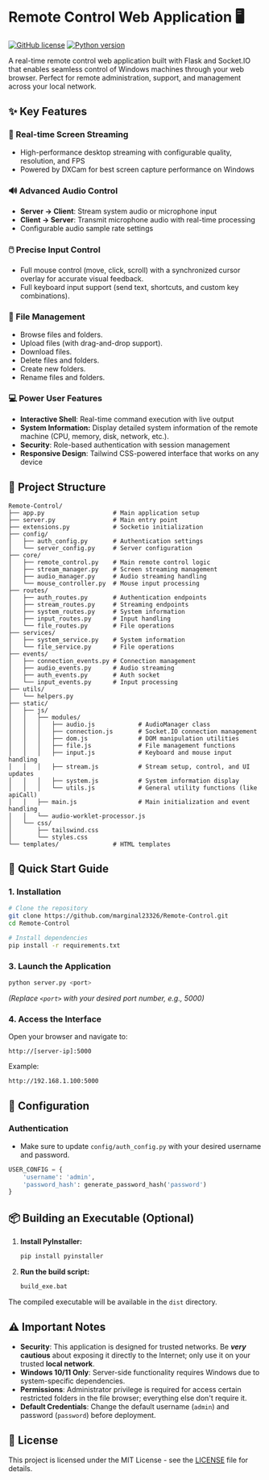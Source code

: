 # Remote Control Web Application 🖥️

[![GitHub license](https://img.shields.io/badge/license-MIT-blue.svg)](https://github.com/marginal23326/Remote-Control/blob/master/LICENSE)
[![Python version](https://img.shields.io/badge/python-3.13+-blue)](https://www.python.org/downloads/)

A real-time remote control web application built with Flask and Socket.IO that enables seamless control of Windows machines through your web browser. Perfect for remote administration, support, and management across your local network.

## ✨ Key Features

### 🎥 Real-time Screen Streaming
- High-performance desktop streaming with configurable quality, resolution, and FPS
- Powered by DXCam for best screen capture performance on Windows

### 🔊 Advanced Audio Control
- **Server → Client**: Stream system audio or microphone input
- **Client → Server**: Transmit microphone audio with real-time processing
- Configurable audio sample rate settings

### 🖱️ Precise Input Control
- Full mouse control (move, click, scroll) with a synchronized cursor overlay for accurate visual feedback.
- Full keyboard input support (send text, shortcuts, and custom key combinations).

### 📁 File Management
- Browse files and folders.
- Upload files (with drag-and-drop support).
- Download files.
- Delete files and folders.
- Create new folders.
- Rename files and folders.

### 💻 Power User Features
- **Interactive Shell**: Real-time command execution with live output
- **System Information:** Display detailed system information of the remote machine (CPU, memory, disk, network, etc.).
- **Security**: Role-based authentication with session management
- **Responsive Design**: Tailwind CSS-powered interface that works on any device

## 🌳 Project Structure

```
Remote-Control/
├── app.py                   # Main application setup
├── server.py                # Main entry point
├── extensions.py            # Socketio initialization
├── config/
│   ├── auth_config.py       # Authentication settings
│   └── server_config.py     # Server configuration
├── core/
│   ├── remote_control.py    # Main remote control logic
│   ├── stream_manager.py    # Screen streaming management
│   ├── audio_manager.py     # Audio streaming handling
│   └── mouse_controller.py  # Mouse input processing
├── routes/
│   ├── auth_routes.py       # Authentication endpoints
│   ├── stream_routes.py     # Streaming endpoints
│   ├── system_routes.py     # System information
│   ├── input_routes.py      # Input handling
│   └── file_routes.py       # File operations
├── services/
│   ├── system_service.py    # System information
│   └── file_service.py      # File operations
├── events/
│   ├── connection_events.py # Connection management
│   ├── audio_events.py      # Audio streaming
│   ├── auth_events.py       # Auth socket
│   └── input_events.py      # Input processing
├── utils/
│   └── helpers.py
├── static/
│   ├── js/
│   │   ├── modules/
│   │   │   ├── audio.js            # AudioManager class
│   │   │   ├── connection.js       # Socket.IO connection management
│   │   │   ├── dom.js              # DOM manipulation utilities
│   │   │   ├── file.js             # File management functions
│   │   │   ├── input.js            # Keyboard and mouse input handling
│   │   │   ├── stream.js           # Stream setup, control, and UI updates
│   │   │   ├── system.js           # System information display
│   │   │   └── utils.js            # General utility functions (like apiCall)
│   │   ├── main.js                	# Main initialization and event handling
│   │   └── audio-worklet-processor.js
│   └── css/
│       ├── tailswind.css
│       └── styles.css
└── templates/               # HTML templates
```

## 🚀 Quick Start Guide

### 1. Installation

```bash
# Clone the repository
git clone https://github.com/marginal23326/Remote-Control.git
cd Remote-Control

# Install dependencies
pip install -r requirements.txt
```

### 3. Launch the Application

```bash
python server.py <port>
```
_(Replace `<port>` with your desired port number, e.g., 5000)_

### 4. Access the Interface

Open your browser and navigate to:
```
http://[server-ip]:5000
```

Example:
```
http://192.168.1.100:5000
```

## 🔧 Configuration

### Authentication
*  Make sure to update `config/auth_config.py` with your desired username and password.
```python
USER_CONFIG = {
	'username': 'admin',
	'password_hash': generate_password_hash('password')
}
```

## 📦 Building an Executable (Optional)

1. **Install PyInstaller:**

    ```bash
    pip install pyinstaller
    ```

2. **Run the build script:**

    ```bash
    build_exe.bat
    ```
The compiled executable will be available in the `dist` directory.

## ⚠️ Important Notes

- **Security**: This application is designed for trusted networks. Be **_very_** **cautious** about exposing it directly to the Internet; only use it on your trusted **local network**.
- **Windows 10/11 Only**: Server-side functionality requires Windows due to system-specific dependencies.
- **Permissions**: Administrator privilege is required for access certain restricted folders in the file browser; everything else don't require it.
- **Default Credentials**: Change the default username (`admin`) and password (`password`) before deployment.

## 📄 License

This project is licensed under the MIT License - see the [LICENSE](LICENSE) file for details.
